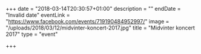 +++
date = "2018-03-14T20:30:57+01:00"
description = ""
endDate = "Invalid date"
eventLink = "https://www.facebook.com/events/719190484952997/"
image = "/uploads/2018/03/12/midvinter-koncert-2017.jpg"
title = "Midvinter koncert 2017"
type = "event"

+++
